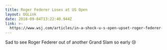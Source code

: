 ```yaml
---
title: Roger Federer Loses at US Open
layout: OGLink
date: 2018-09-04T13:22:40.944Z
link: >-
  https://www.wsj.com/articles/in-a-shock-u-s-open-upset-roger-federer-couldnt-get-air-1536065378?mod=hp_featst_pos1
---
```

Sad to see Roger Federer out of another Grand Slam so early 😢
